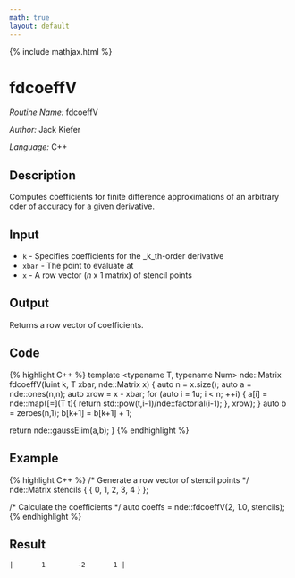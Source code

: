 ```yaml
---
math: true
layout: default
---
```


{% include mathjax.html %}


# fdcoeffV

*Routine Name:* fdcoeffV

*Author:* Jack Kiefer

*Language:* C++

## Description

Computes coefficients for finite difference approximations of an arbitrary oder of accuracy for a given derivative. 

## Input

* ``k`` - Specifies coefficients for the _k_th-order derivative
* ``xbar`` - The point to evaluate at
* ``x`` - A row vector (_n_ x 1 matrix) of stencil points

## Output 

Returns a row vector of coefficients.

## Code

{% highlight C++ %}
template <typename T, typename Num>
nde::Matrix<Num> fdcoeffV(luint k, T xbar, nde::Matrix<Num> x)
{
  auto n = x.size();
  auto a = nde::ones(n,n);
  auto xrow = x - xbar;
  for (auto i = 1u; i < n; ++i)
  {
    a[i] = nde::map([=](T t){ return std::pow(t,i-1)/nde::factorial<T>(i-1); }, xrow);
  }
  auto b = zeroes(n,1);
  b[k+1] = b[k+1] + 1;

  return nde::gaussElim(a,b);
}
{% endhighlight %}

## Example

{% highlight C++ %}
/* Generate a row vector of stencil points */
nde::Matrix<double> stencils { { 0, 1, 2, 3, 4 } };

/* Calculate the coefficients */
auto coeffs = nde::fdcoeffV(2, 1.0, stencils);
{% endhighlight %}

## Result
```
|       1        -2       1 |
```
